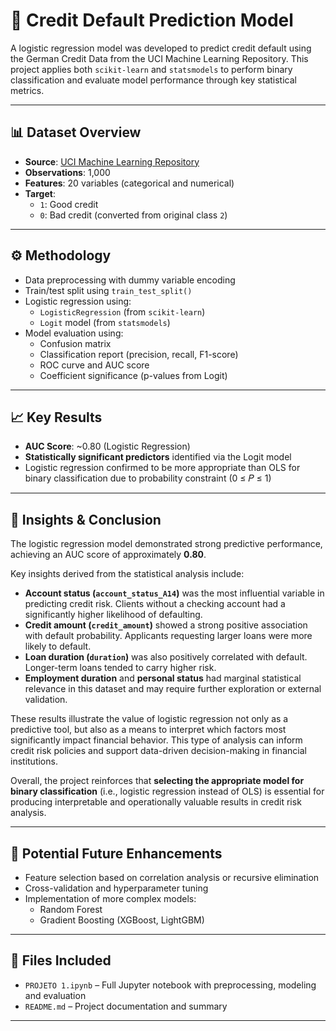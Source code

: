 # 🧾 Credit Default Prediction Model

A logistic regression model was developed to predict credit default using the German Credit Data from the UCI Machine Learning Repository. This project applies both `scikit-learn` and `statsmodels` to perform binary classification and evaluate model performance through key statistical metrics.

---

## 📊 Dataset Overview

- **Source**: [UCI Machine Learning Repository](https://archive.ics.uci.edu/ml/datasets/statlog+(german+credit+data))
- **Observations**: 1,000
- **Features**: 20 variables (categorical and numerical)
- **Target**:  
  - `1`: Good credit  
  - `0`: Bad credit (converted from original class `2`)

---

## ⚙️ Methodology

- Data preprocessing with dummy variable encoding  
- Train/test split using `train_test_split()`  
- Logistic regression using:
  - `LogisticRegression` (from `scikit-learn`)
  - `Logit` model (from `statsmodels`)  
- Model evaluation using:
  - Confusion matrix  
  - Classification report (precision, recall, F1-score)  
  - ROC curve and AUC score  
  - Coefficient significance (p-values from Logit)

---

## 📈 Key Results

- **AUC Score**: ~0.80 (Logistic Regression)  
- **Statistically significant predictors** identified via the Logit model  
- Logistic regression confirmed to be more appropriate than OLS for binary classification due to probability constraint (0 ≤ 𝑃 ≤ 1)

---

## 🧠 Insights & Conclusion

The logistic regression model demonstrated strong predictive performance, achieving an AUC score of approximately **0.80**.

Key insights derived from the statistical analysis include:

- **Account status (`account_status_A14`)** was the most influential variable in predicting credit risk. Clients without a checking account had a significantly higher likelihood of defaulting.
- **Credit amount (`credit_amount`)** showed a strong positive association with default probability. Applicants requesting larger loans were more likely to default.
- **Loan duration (`duration`)** was also positively correlated with default. Longer-term loans tended to carry higher risk.
- **Employment duration** and **personal status** had marginal statistical relevance in this dataset and may require further exploration or external validation.

These results illustrate the value of logistic regression not only as a predictive tool, but also as a means to interpret which factors most significantly impact financial behavior. This type of analysis can inform credit risk policies and support data-driven decision-making in financial institutions.

Overall, the project reinforces that **selecting the appropriate model for binary classification** (i.e., logistic regression instead of OLS) is essential for producing interpretable and operationally valuable results in credit risk analysis.

---

## 🔧 Potential Future Enhancements

- Feature selection based on correlation analysis or recursive elimination  
- Cross-validation and hyperparameter tuning  
- Implementation of more complex models:
  - Random Forest  
  - Gradient Boosting (XGBoost, LightGBM)

---

## 📂 Files Included

- `PROJETO 1.ipynb` – Full Jupyter notebook with preprocessing, modeling and evaluation  
- `README.md` – Project documentation and summary

---


